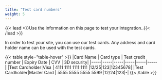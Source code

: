 ```yaml
---
title: "Test card numbers"
weight: 5
---
```

{{< lead >}}Use the information on this page to test your integration..{{< /lead >}}

In order to test your site, you can use our test cards. Any address and card holder name can be used with the test cards.

{{< table style="table-hover" >}}
|Card Name | Card type | Test credit number | Expiry Date | CVV | 3D security|
|-----|-----|-----|-----|-----|-----|
|Test Cardholder|Visa | 4111 1111 1111 1111 |12/25|123|12345678|
|Test Cardholder|Master Card | 5555 5555 5555 5599 |12/24|123|-|
{{< /table >}}